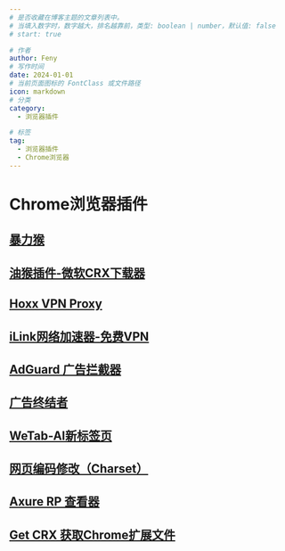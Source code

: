 ```yaml
---
# 是否收藏在博客主题的文章列表中。
# 当填入数字时，数字越大，排名越靠前，类型: boolean | number，默认值: false
# start: true

# 作者
author: Feny
# 写作时间
date: 2024-01-01
# 当前页面图标的 FontClass 或文件路径
icon: markdown
# 分类
category:
  - 浏览器插件

# 标签
tag:
  - 浏览器插件
  - Chrome浏览器
---
```


# Chrome浏览器插件

## [暴力猴](https://cdn3.zzzmh.cn/v3/crx/6223ea30365c497388af52ad23a5b216/jinjaccalgkegednnccohejagnlnfdag.zip?auth_key=1706015928-ba82b90a96784aa5b0bbaab1ac436509-0-4b039fbebbc4bfcf40b85523b7b6cadf)

## [油猴插件-微软CRX下载器](https://greasyfork.org/zh-CN/scripts/430849-%E5%BE%AE%E8%BD%AFcrx%E4%B8%8B%E8%BD%BD%E5%99%A8)

## [Hoxx VPN Proxy](https://microsoftedge.microsoft.com/addons/detail/hoxx-vpn-proxy/mmkgibaofkehmmnbcfleonelhenlgcbc?hl=zh-CN)

## [iLink网络加速器-免费VPN ](https://microsoftedge.microsoft.com/addons/detail/ilink%E7%BD%91%E7%BB%9C%E5%8A%A0%E9%80%9F%E5%99%A8%E5%85%8D%E8%B4%B9vpn-%E5%85%8D%E8%B4%B9%E4%BB%A3%E7%90%86-cha/ekkkldemlhnacnfegdihallelglbnhnl?hl=zh-CN)

## [AdGuard 广告拦截器](https://microsoftedge.microsoft.com/addons/detail/adguard-%E5%B9%BF%E5%91%8A%E6%8B%A6%E6%88%AA%E5%99%A8/pdffkfellgipmhklpdmokmckkkfcopbh?hl=zh-CN)

## [广告终结者](https://microsoftedge.microsoft.com/addons/detail/%E5%B9%BF%E5%91%8A%E7%BB%88%E7%BB%93%E8%80%85/poeeejoeepiailahmobhkhcfcppaecjk?hl=zh-CN)

## [WeTab-AI新标签页](https://microsoftedge.microsoft.com/addons/detail/wetabai%E6%96%B0%E6%A0%87%E7%AD%BE%E9%A1%B5/bpelnogcookhocnaokfpoeinibimbeff?hl=zh-CN)

## [网页编码修改（Charset）](https://microsoftedge.microsoft.com/addons/detail/%E7%BD%91%E9%A1%B5%E7%BC%96%E7%A0%81%E4%BF%AE%E6%94%B9%EF%BC%88charset%EF%BC%89/nobgpmgfcojjalaabiecojoeigheopjb?hl=zh-CN)

## [Axure RP 查看器](https://microsoftedge.microsoft.com/addons/detail/axure-rp-%E6%9F%A5%E7%9C%8B%E5%99%A8/aekfeebhjlmielppjlhebapokdkelion?hl=zh-CN)

## [Get CRX 获取Chrome扩展文件](https://chromewebstore.google.com/detail/dijpllakibenlejkbajahncialkbdkjc) 